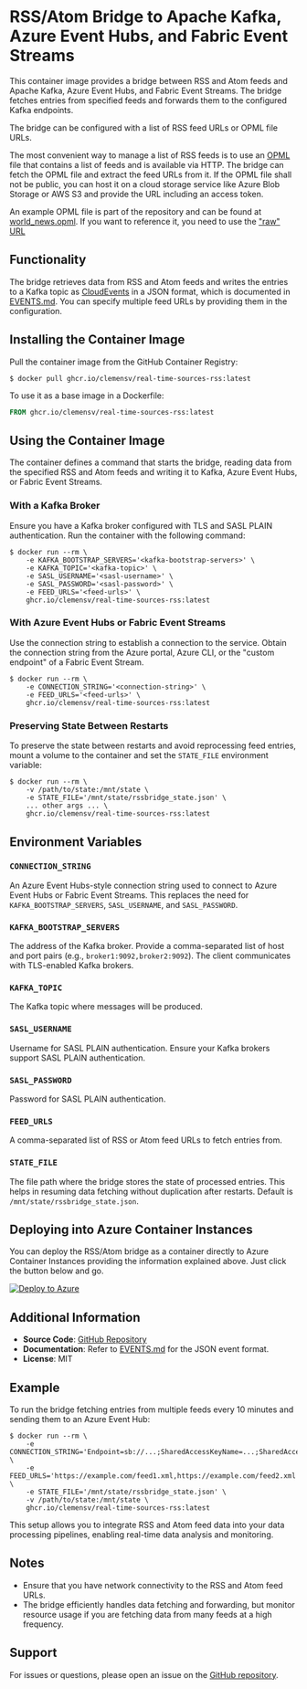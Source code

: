 # RSS/Atom Bridge to Apache Kafka, Azure Event Hubs, and Fabric Event Streams

This container image provides a bridge between RSS and Atom feeds and Apache
Kafka, Azure Event Hubs, and Fabric Event Streams. The bridge fetches entries
from specified feeds and forwards them to the configured Kafka endpoints.

The bridge can be configured with a list of RSS feed URLs or OPML file URLs.

The most convenient way to manage a list of RSS feeds is to use an
[OPML](https://en.wikipedia.org/wiki/OPML) file that contains a list of feeds
and is available via HTTP. The bridge can fetch the OPML file and extract the
feed URLs from it. If the OPML file shall not be public, you can host it on a
cloud storage service like Azure Blob Storage or AWS S3 and provide the URL
including an access token.

An example OPML file is part of the repository and can be found at
[world_news.opml](opml/world_news.opml). If you want to reference it, you need
to use the ["raw" URL](https://raw.githubusercontent.com/clemensv/real-time-sources/main/rss/opml/world_news.opml)

## Functionality

The bridge retrieves data from RSS and Atom feeds and writes the entries to a
Kafka topic as [CloudEvents](https://cloudevents.io/) in a JSON format, which is
documented in [EVENTS.md](EVENTS.md). You can specify multiple feed URLs by
providing them in the configuration.

## Installing the Container Image

Pull the container image from the GitHub Container Registry:

```shell
$ docker pull ghcr.io/clemensv/real-time-sources-rss:latest
```

To use it as a base image in a Dockerfile:

```dockerfile
FROM ghcr.io/clemensv/real-time-sources-rss:latest
```

## Using the Container Image

The container defines a command that starts the bridge, reading data from the
specified RSS and Atom feeds and writing it to Kafka, Azure Event Hubs, or
Fabric Event Streams.

### With a Kafka Broker

Ensure you have a Kafka broker configured with TLS and SASL PLAIN
authentication. Run the container with the following command:

```shell
$ docker run --rm \
    -e KAFKA_BOOTSTRAP_SERVERS='<kafka-bootstrap-servers>' \
    -e KAFKA_TOPIC='<kafka-topic>' \
    -e SASL_USERNAME='<sasl-username>' \
    -e SASL_PASSWORD='<sasl-password>' \
    -e FEED_URLS='<feed-urls>' \
    ghcr.io/clemensv/real-time-sources-rss:latest
```

### With Azure Event Hubs or Fabric Event Streams

Use the connection string to establish a connection to the service. Obtain the
connection string from the Azure portal, Azure CLI, or the "custom endpoint" of
a Fabric Event Stream.

```shell
$ docker run --rm \
    -e CONNECTION_STRING='<connection-string>' \
    -e FEED_URLS='<feed-urls>' \
    ghcr.io/clemensv/real-time-sources-rss:latest
```

### Preserving State Between Restarts

To preserve the state between restarts and avoid reprocessing feed entries,
mount a volume to the container and set the `STATE_FILE` environment variable:

```shell
$ docker run --rm \
    -v /path/to/state:/mnt/state \
    -e STATE_FILE='/mnt/state/rssbridge_state.json' \
    ... other args ... \
    ghcr.io/clemensv/real-time-sources-rss:latest
```

## Environment Variables

### `CONNECTION_STRING`

An Azure Event Hubs-style connection string used to connect to Azure Event Hubs
or Fabric Event Streams. This replaces the need for `KAFKA_BOOTSTRAP_SERVERS`,
`SASL_USERNAME`, and `SASL_PASSWORD`.

### `KAFKA_BOOTSTRAP_SERVERS`

The address of the Kafka broker. Provide a comma-separated list of host and port
pairs (e.g., `broker1:9092,broker2:9092`). The client communicates with
TLS-enabled Kafka brokers.

### `KAFKA_TOPIC`

The Kafka topic where messages will be produced.

### `SASL_USERNAME`

Username for SASL PLAIN authentication. Ensure your Kafka brokers support SASL PLAIN authentication.

### `SASL_PASSWORD`

Password for SASL PLAIN authentication.

### `FEED_URLS`

A comma-separated list of RSS or Atom feed URLs to fetch entries from.

### `STATE_FILE`

The file path where the bridge stores the state of processed entries. This helps
in resuming data fetching without duplication after restarts. Default is
`/mnt/state/rssbridge_state.json`.

## Deploying into Azure Container Instances

You can deploy the RSS/Atom bridge as a container directly to Azure Container
Instances providing the information explained above. Just click the button below and go.

[![Deploy to Azure](https://aka.ms/deploytoazurebutton)](https://portal.azure.com/#create/Microsoft.Template/uri/https%3A%2F%2Fraw.githubusercontent.com%2Fclemensv%2Freal-time-sources%2Fmain%2Frss%2Fazure-template.json)

## Additional Information

- **Source Code**: [GitHub Repository](https://github.com/clemensv/real-time-sources/tree/main/rss)
- **Documentation**: Refer to [EVENTS.md](EVENTS.md) for the JSON event format.
- **License**: MIT

## Example

To run the bridge fetching entries from multiple feeds every 10 minutes and sending them to an Azure Event Hub:

```shell
$ docker run --rm \
    -e CONNECTION_STRING='Endpoint=sb://...;SharedAccessKeyName=...;SharedAccessKey=...;EntityPath=...' \
    -e FEED_URLS='https://example.com/feed1.xml,https://example.com/feed2.xml' \
    -e STATE_FILE='/mnt/state/rssbridge_state.json' \
    -v /path/to/state:/mnt/state \
    ghcr.io/clemensv/real-time-sources-rss:latest
```

This setup allows you to integrate RSS and Atom feed data into your data processing pipelines, enabling real-time data analysis and monitoring.

## Notes

- Ensure that you have network connectivity to the RSS and Atom feed URLs.
- The bridge efficiently handles data fetching and forwarding, but monitor resource usage if you are fetching data from many feeds at a high frequency.

## Support

For issues or questions, please open an issue on the [GitHub repository](https://github.com/clemensv/real-time-sources/issues).

